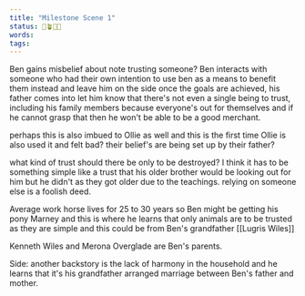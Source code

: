 ```yaml
---
title: "Milestone Scene 1"
status: 🌱🪴🌲🍇
words:
tags:
---
```

Ben gains misbelief about note trusting someone? 
Ben interacts with someone who had their own intention to use ben as a means to benefit them instead and leave him on the side once the  goals are achieved, his father comes into let him know that there's not even a single being to trust, including his family members because everyone's out for themselves and if he cannot grasp that then he won't be able to be a good merchant.

perhaps this is also imbued to Ollie as well and this is the first time Ollie is also used it and felt bad? their belief's are being set up by their father?

what kind of trust should there be only to be destroyed? I think it has to be something simple like a trust that his older brother would be looking out for him but he didn't as they got older due to the teachings. relying on someone else is a foolish deed. 


Average work horse lives for 25 to 30 years so Ben might be getting his pony Marney and this is where he learns that only animals are to be trusted as they are simple and this could be from Ben's grandfather [[Lugris Wiles]]

Kenneth Wiles and Merona Overglade are Ben's parents.

Side: 
another backstory is the lack of harmony in the household and he learns that it's his grandfather arranged marriage between Ben's father and mother. 